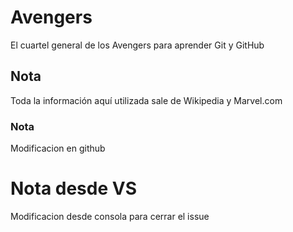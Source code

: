 # Avengers

El cuartel general de los Avengers para aprender Git y GitHub

## Nota
Toda la información aquí utilizada sale de Wikipedia y Marvel.com


### Nota
Modificacion en github

# Nota desde VS
 Modificacion desde consola para cerrar el issue
 